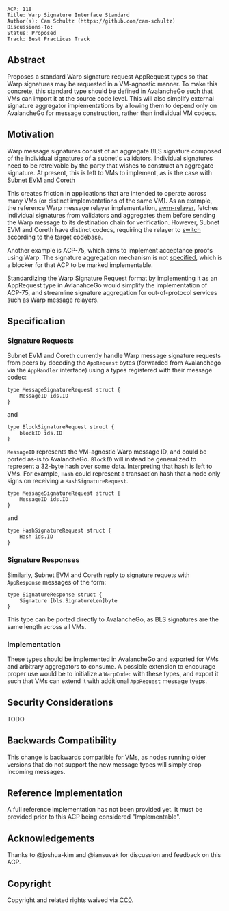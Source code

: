 ```text
ACP: 118
Title: Warp Signature Interface Standard
Author(s): Cam Schultz (https://github.com/cam-schultz)
Discussions-To: 
Status: Proposed
Track: Best Practices Track
```

## Abstract

Proposes a standard Warp signature request AppRequest types so that Warp signatures may be requested in a VM-agnostic manner. To make this concrete, this standard type should be defined in AvalancheGo such that VMs can import it at the source code level. This will also simplify external signature aggregator implementations by allowing them to depend only on AvalancheGo for message construction, rather than individual VM codecs.

## Motivation

Warp message signatures consist of an aggregate BLS signature composed of the individual signatures of a subnet's validators. Individual signatures need to be retreivable by the party that wishes to construct an aggregate signature. At present, this is left to VMs to implement, as is the case with [Subnet EVM](https://github.com/ava-labs/subnet-evm/blob/v0.6.6/plugin/evm/message/signature_request.go#20) and [Coreth](https://github.com/ava-labs/coreth/blob/v0.13.6-rc.0/plugin/evm/message/signature_request.go#L20)

This creates friction in applications that are intended to operate across many VMs (or distinct implementations of the same VM). As an example, the reference Warp message relayer implementation, [awm-relayer](https://github.com/ava-labs/awm-relayer), fetches individual signatures from validators and aggregates them before sending the Warp message to its destination chain for verification. However, Subnet EVM and Coreth have distinct codecs, requiring the relayer to [switch](https://github.com/ava-labs/awm-relayer/blob/v1.4.0-rc.0/relayer/application_relayer.go#L372) according to the target codebase.

Another example is ACP-75, which aims to implement acceptance proofs using Warp. The signature aggregation mechanism is not [specified](https://github.com/avalanche-foundation/ACPs/blob/main/ACPs/75-acceptance-proofs/README.md#signature-aggregation), which is a blocker for that ACP to be marked implementable.

Standardizing the Warp Signature Request format by implementing it as an AppRequest type in AvlanahceGo would simplify the implementation of ACP-75, and streamline signature aggregation for out-of-protocol services such as Warp message relayers.

## Specification

### Signature Requests
Subnet EVM and Coreth currently handle Warp message signature requests from peers by decoding the `AppRequest` bytes (forwarded from Avalanchego via the `AppHandler` interface) using a types registered with their message codec:

```
type MessageSignatureRequest struct {
	MessageID ids.ID
}
```
and
```
type BlockSignatureRequest struct {
	blockID ids.ID
}
```

`MessageID` represents the VM-agnostic Warp message ID, and could be ported as-is to AvalancheGo. `BlockID` will instead be generalized to represent a 32-byte hash over some data. Interpreting that hash is left to VMs. For example, `Hash` could represent a transaction hash that a node only signs on receiving a `HashSignatureRequest`. 
```
type MessageSignatureRequest struct {
	MessageID ids.ID
}
```
and
```
type HashSignatureRequest struct {
	Hash ids.ID
}
```

### Signature Responses
Similarly, Subnet EVM and Coreth reply to signature requets with `AppResponse` messages of the form:

```
type SignatureResponse struct {
	Signature [bls.SignatureLen]byte
}
```

This type can be ported directly to AvalancheGo, as BLS signatures are the same length across all VMs.

### Implementation

These types should be implemented in AvalancheGo and exported for VMs and arbitrary aggregators to consume. A possible extension to encourage proper use would be to initialize a `WarpCodec` with these types, and export it such that VMs can extend it with additional `AppRequest` message tyeps.

## Security Considerations
TODO

## Backwards Compatibility
This change is backwards compatible for VMs, as nodes running older versions that do not support the new message types will simply drop incoming messages.

## Reference Implementation

A full reference implementation has not been provided yet. It must be provided prior to this ACP being considered "Implementable".

## Acknowledgements
Thanks to @joshua-kim and @iansuvak for discussion and feedback on this ACP.

## Copyright

Copyright and related rights waived via [CC0](https://creativecommons.org/publicdomain/zero/1.0/).